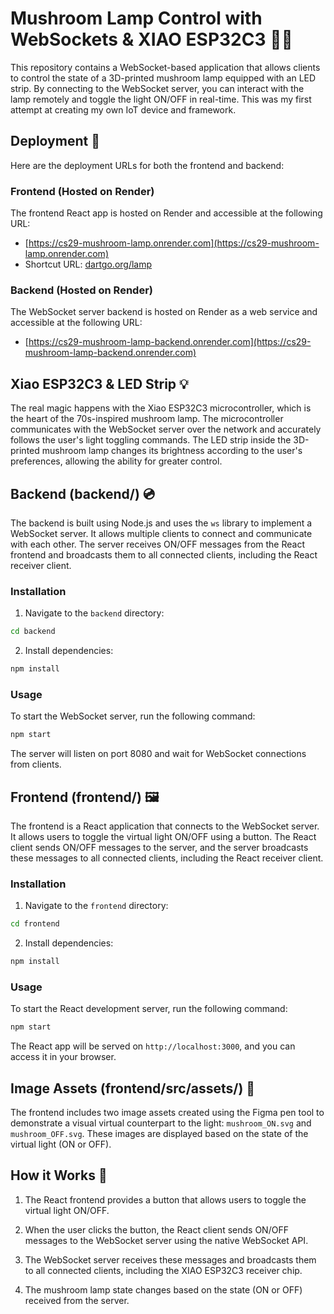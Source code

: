 # Mushroom Lamp Control with WebSockets & XIAO ESP32C3 🍄🌟

This repository contains a WebSocket-based application that allows clients to control the state of a 3D-printed mushroom lamp equipped with an LED strip. By connecting to the WebSocket server, you can interact with the lamp remotely and toggle the light ON/OFF in real-time. This was my first attempt at creating my own IoT device and framework.


## Deployment 🚀

Here are the deployment URLs for both the frontend and backend:

### Frontend (Hosted on Render)

The frontend React app is hosted on Render and accessible at the following URL:
- [https://cs29-mushroom-lamp.onrender.com](https://cs29-mushroom-lamp.onrender.com)
- Shortcut URL: [dartgo.org/lamp](https://dartgo.org/lamp)

### Backend (Hosted on Render)

The WebSocket server backend is hosted on Render as a web service and accessible at the following URL:
- [https://cs29-mushroom-lamp-backend.onrender.com](https://cs29-mushroom-lamp-backend.onrender.com)


## Xiao ESP32C3 & LED Strip 💡

The real magic happens with the Xiao ESP32C3 microcontroller, which is the heart of the 70s-inspired mushroom lamp. The microcontroller communicates with the WebSocket server over the network and accurately follows the user's light toggling commands. The LED strip inside the 3D-printed mushroom lamp changes its brightness according to the user's preferences, allowing the ability for greater control.

## Backend (backend/) 💿

The backend is built using Node.js and uses the `ws` library to implement a WebSocket server. It allows multiple clients to connect and communicate with each other. The server receives ON/OFF messages from the React frontend and broadcasts them to all connected clients, including the React receiver client.

### Installation

1. Navigate to the `backend` directory: 
```bash
cd backend
```

2. Install dependencies:
```bash
npm install
```

### Usage

To start the WebSocket server, run the following command:
```bash
npm start
```


The server will listen on port 8080 and wait for WebSocket connections from clients.

## Frontend (frontend/) 🖼

The frontend is a React application that connects to the WebSocket server. It allows users to toggle the virtual light ON/OFF using a button. The React client sends ON/OFF messages to the server, and the server broadcasts these messages to all connected clients, including the React receiver client.

### Installation

1. Navigate to the `frontend` directory:
```bash
cd frontend
```

2. Install dependencies:
```bash
npm install
```
### Usage

To start the React development server, run the following command:
```bash
npm start
```

The React app will be served on `http://localhost:3000`, and you can access it in your browser.

## Image Assets (frontend/src/assets/) 🌠

The frontend includes two image assets created using the Figma pen tool to demonstrate a visual virtual counterpart to the light: `mushroom_ON.svg` and `mushroom_OFF.svg`. These images are displayed based on the state of the virtual light (ON or OFF).

## How it Works 🔌

1. The React frontend provides a button that allows users to toggle the virtual light ON/OFF.

2. When the user clicks the button, the React client sends ON/OFF messages to the WebSocket server using the native WebSocket API.

3. The WebSocket server receives these messages and broadcasts them to all connected clients, including the XIAO ESP32C3 receiver chip.

5. The mushroom lamp state changes based on the state (ON or OFF) received from the server.
